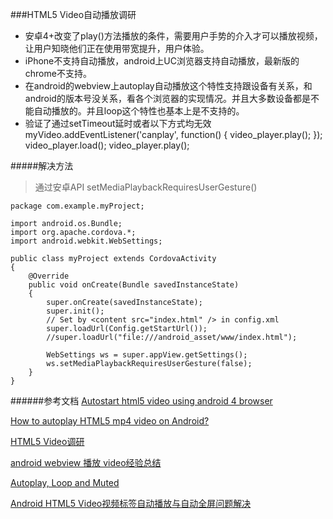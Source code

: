 ###HTML5 Video自动播放调研
- 安卓4+改变了play()方法播放的条件，需要用户手势的介入才可以播放视频，让用户知晓他们正在使用带宽提升，用户体验。
- iPhone不支持自动播放，android上UC浏览器支持自动播放，最新版的chrome不支持。
- 在android的webview上autoplay自动播放这个特性支持跟设备有关系，和android的版本号没关系，看各个浏览器的实现情况。并且大多数设备都是不能自动播放的。并且loop这个特性也基本上是不支持的。
- 验证了通过setTimeout延时或者以下方式均无效
    myVideo.addEventListener('canplay', function() {
      video_player.play();
	});
	video_player.load();
	video_player.play();

#####解决方法
> 通过安卓API setMediaPlaybackRequiresUserGesture()

    package com.example.myProject;
    
    import android.os.Bundle;
    import org.apache.cordova.*;
    import android.webkit.WebSettings;
    
    public class myProject extends CordovaActivity 
    {
        @Override
        public void onCreate(Bundle savedInstanceState)
        {
            super.onCreate(savedInstanceState);
            super.init();
            // Set by <content src="index.html" /> in config.xml
            super.loadUrl(Config.getStartUrl());
            //super.loadUrl("file:///android_asset/www/index.html");
    
            WebSettings ws = super.appView.getSettings();
            ws.setMediaPlaybackRequiresUserGesture(false);
        }
    }
    
######参考文档
[Autostart html5 video using android 4 browser](http://stackoverflow.com/questions/11758651/autostart-html5-video-using-android-4-browser)

[How to autoplay HTML5 mp4 video on Android?](http://stackoverflow.com/questions/9075520/how-to-autoplay-html5-mp4-video-on-android)

[HTML5 Video调研](https://github.com/zmmbreeze/DeadSimpleVideoPlayer)

[android webview 播放 video经验总结](http://www.cnblogs.com/laozhbook/p/androidwebviewvideo.html)

[Autoplay, Loop and Muted](http://www.jwplayer.com/html5/autoloop/)

[Android HTML5 Video视频标签自动播放与自动全屏问题解决](http://blog.csdn.net/springlim/article/details/9534649)
